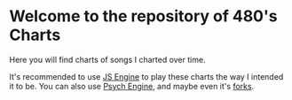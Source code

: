 # Welcome to the repository of 480's Charts
Here you will find charts of songs I charted over time.

It's recommended to use [JS Engine](https://github.com/JordanSantiagoYT/FNF-JS-Engine) to play these charts the way I intended it to be. You can also use [Psych Engine](https://github.com/ShadowMario/FNF-PsychEngine), and maybe even it's [forks](https://github.com/ShadowMario/FNF-PsychEngine/forks).
